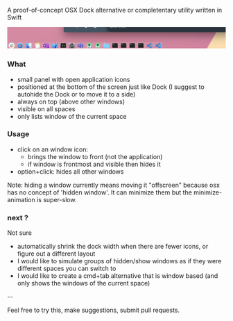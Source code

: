 A proof-of-concept OSX Dock alternative or completentary utility written in Swift


![sshot](sshot.png)


### What

- small panel with open application icons
- positioned at the bottom of the screen just like Dock (I suggest to autohide the Dock or to move it to a side)
- always on top (above other windows)
- visible on all spaces
- only lists window of the current space

### Usage

- click on an window icon:
  - brings the window to front (not the application)
  - if window is frontmost and visible then hides it
- option+click: hides all other windows

Note: hiding a window currently means moving it "offscreen" because osx has no concept of 'hidden window'. It can minimize them but the minimize-animation is super-slow.

### next ?

Not sure
- automatically shrink the dock width when there are fewer icons, or figure out a different layout
- I would like to simulate groups of hidden/show windows as if they were different spaces you can switch to
- I would like to create a cmd+tab alternative that is window based (and only shows the windows of the current space)

--

Feel free to try this, make suggestions, submit pull requests.

